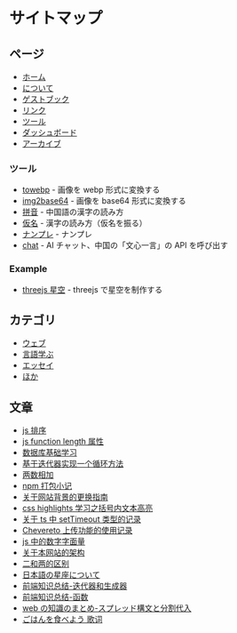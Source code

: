 # サイトマップ

## ページ

-   [ホーム](/ja)
-   [について](/ja/about)
-   [ゲストブック](/ja/guestbook)
-   [リンク](/ja/link)
-   [ツール](/ja/tools)
-   [ダッシュボード](/ja/dashboard)
-   [アーカイブ](/ja/archives)

### ツール

-   [towebp](/ja/something/towebp) - 画像を webp 形式に変換する
-   [img2base64](/ja/something/img2base64) - 画像を base64 形式に変換する
-   [拼音](/ja/something/pinyin) - 中国語の漢字の読み方
-   [仮名](/ja/something/kana) - 漢字の読み方（仮名を振る）
-   [ナンプレ](/ja/something/soduku) - ナンプレ
-   [chat](/ja/something/chat) - AI チャット、中国の「文心一言」の API を呼び出す

### Example

-   [threejs 星空](/ex/space) - threejs で星空を制作する

## カテゴリ

-   [ウェブ](/ja/net)
-   [言語学ぶ](/ja/lang)
-   [エッセイ](/ja/note)
-   [ほか](/ja/star)

## 文章

-   [js 排序](/ja/article/2)
-   [js function length 属性](/ja/article/4)
-   [数据库基础学习](/ja/article/6)
-   [基于迭代器实现一个循环方法](/ja/article/7)
-   [两数相加](/ja/article/8)
-   [npm 打包小记](/ja/article/9)
-   [关于网站背景的更换指南](/ja/article/10)
-   [css highlights 学习之括号内文本高亮](/ja/article/11)
-   [关于 ts 中 setTimeout 类型的记录](/ja/article/12)
-   [Chevereto 上传功能的使用记录](/ja/article/13)
-   [js 中的数字字面量](/ja/article/14)
-   [关于本网站的架构](/ja/article/15)
-   [二和两的区别](/ja/article/16)
-   [日本語の星座について](/ja/article/17)
-   [前端知识总结-迭代器和生成器](/ja/article/19)
-   [前端知识总结-函数](/ja/article/20)
-   [web の知識のまとめ-スプレッド構文と分割代入](/ja/article/21)
-   [ごはんを食べよう 歌词](/ja/article/22)
